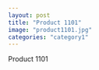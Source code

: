 ```yaml
---
layout: post
title: "Product 1101"
image: "product1101.jpg"
categories: "category1"
---
```

Product 1101

